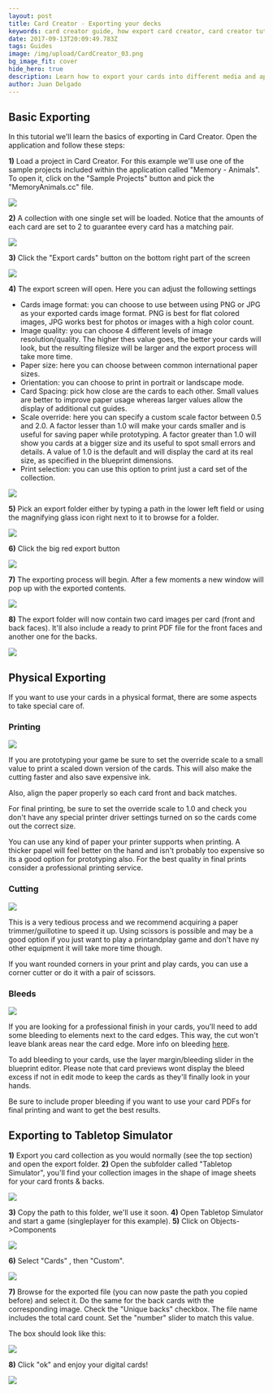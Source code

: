 ```yaml
---
layout: post
title: Card Creator - Exporting your decks
keywords: card creator guide, how export card creator, card creator tutorial
date: 2017-09-13T20:09:49.783Z
tags: Guides
image: /img/upload/CardCreator_03.png
bg_image_fit: cover
hide_hero: true
description: Learn how to export your cards into different media and applications
author: Juan Delgado
---
```

## Basic Exporting

In this tutorial we'll learn the basics of exporting in Card Creator. Open the application and follow these steps:

**1)** Load a project in Card Creator. For this example we'll use one of the sample projects included within the application called "Memory - Animals". To open it, click on the "Sample Projects" button and pick the "MemoryAnimals.cc" file.

![](/img/upload/1.png)

**2)** A collection with one single set will be loaded. Notice that the amounts of each card are set to 2 to guarantee every card has a matching pair.

![](/img/upload/2.png)

**3)** Click the "Export cards" button on the bottom right part of the screen

![](/img/upload/3.png)

**4)** The export screen will open. Here you can adjust the following settings

* Cards image format: you can choose to use between using PNG or JPG as your exported cards image format. PNG is best for flat colored images, JPG works best for photos or images with a high color count.
* Image quality: you can choose 4 different levels of image resolution/quality. The higher thes value goes, the better your cards will look, but the resulting filesize will be larger and the export process will take more time.
* Paper size: here you can choose between common international paper sizes.
* Orientation: you can choose to print in portrait or landscape mode.
* Card Spacing: pick how close are the cards to each other. Small values are better to improve paper usage whereas larger values allow the display of additional cut guides.
* Scale override: here you can specify a custom scale factor between 0.5 and 2.0. A factor lesser than 1.0 will make your cards smaller and is useful for saving paper while prototyping. A factor greater than 1.0 will show you cards at a bigger size and its useful to spot small errors and details. A value of 1.0 is the default and will display the card at its real size, as specified in the blueprint dimensions.
* Print selection: you can use this option to print just a card set of the collection.

![](/img/upload/4.gif)

**5)** Pick an export folder either by typing a path in the lower left field or using the magnifying glass icon right next to it to browse for a folder.

![](/img/upload/5.png)

**6)** Click the big red export button

![](/img/upload/6.png)

**7)** The exporting process will begin. After a few moments a new window will pop up with the exported contents.

![](/img/upload/7.gif)

**8)** The export folder will now contain two card images per card (front and back faces). It'll also include a ready to print PDF file for the front faces and another one for the backs.

   ![](/img/upload/8.png)

## Physical Exporting

If you want to use your cards in a physical format, there are some aspects to take special care of.

### Printing

![](/img/upload/9.jpg)

If you are prototyping your game be sure to set the override scale to a small value to print a scaled down version of the cards. This will also make the cutting faster and also save expensive ink.

Also, align the paper properly so each card front and back matches.

For final printing, be sure to set the override scale to 1.0 and check you don't have any special printer driver settings turned on so the cards come out the correct size.

You can use any kind of paper your printer supports when printing. A thicker papel will feel better on the hand and isn't probably too expensive so its a good option for prototyping also. For the best quality in final prints consider a professional printing service.

### Cutting

![](/img/upload/10.jpg)

This is a very tedious process and we recommend acquiring a paper trimmer/guillotine to speed it up. Using scissors is possible and may be a good option if you just want to play a printandplay game and don't have ny other equipment it will take more time though.

If you want rounded corners in your print and play cards, you can use a corner cutter or do it with a pair of scissors.

### Bleeds

![](/img/upload/11.png)

If you are looking for a professional finish in your cards, you'll need to add some bleeding to elements next to the card edges. This way, the cut won't leave blank areas near the card edge. More info on bleeding [here](http://creepymonkey.ca/2016/11/12/creepy-tip-8-full-bleed-or-no-bleed-what-is-a-bleed/).

To add bleeding to your cards, use the layer margin/bleeding slider in the blueprint editor. Please note that card previews wont display the bleed excess if not in edit mode to keep the cards as they'll finally look in your hands.

Be sure to include proper bleeding if you want to use your card PDFs for final printing and want to get the best results.

## Exporting to Tabletop Simulator

**1)** Export you card collection as you would normally (see the top section) and open the export folder.
**2)** Open the subfolder called "Tabletop Simulator", you'll find your collection images in the shape of image sheets for your card fronts & backs.

![](/img/upload/12.png)

**3)** Copy the path to this folder, we'll use it soon.
**4)** Open Tabletop Simulator and start a game (singleplayer for this example).
**5)** Click on Objects->Components

![](/img/upload/13.png)

**6)** Select "Cards" , then "Custom".

![](/img/upload/14.png)

**7)** Browse for the exported file (you can now paste the path you copied before) and select it. Do the same for the back cards with the corresponding image. Check the "Unique backs" checkbox. The file name includes the total card count. Set the "number" slider to match this value.

The box should look like this:

![](/img/upload/15.png)

**8)** Click "ok" and enjoy your digital cards!

![](/img/upload/16.png)
